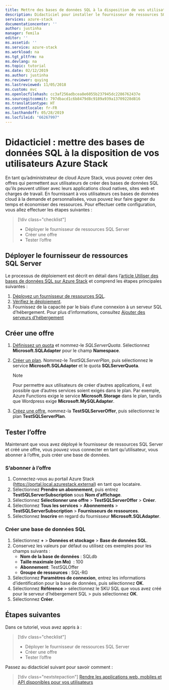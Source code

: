 ```yaml
---
title: Mettre des bases de données SQL à la disposition de vos utilisateurs Azure Stack | Microsoft Docs
description: Didacticiel pour installer le fournisseur de ressources SQL Server et de créer des offres permettant aux utilisateurs d’Azure Stack de créer des bases de données SQL.
services: azure-stack
documentationcenter: ''
author: justinha
manager: femila
editor: ''
ms.assetid: ''
ms.service: azure-stack
ms.workload: na
ms.tgt_pltfrm: na
ms.devlang: na
ms.topic: tutorial
ms.date: 02/12/2019
ms.author: justinha
ms.reviewer: quying
ms.lastreviewed: 11/05/2018
ms.custom: mvc
ms.openlocfilehash: cc3af256adbcea8e6055b237945dc2286762437e
ms.sourcegitcommit: 797dbacd1c6b8479d8c9189a939a13709228d816
ms.translationtype: HT
ms.contentlocale: fr-FR
ms.lasthandoff: 05/28/2019
ms.locfileid: "66267997"
---
```

# <a name="tutorial-make-sql-databases-available-to-your-azure-stack-users"></a>Didacticiel : mettre des bases de données SQL à la disposition de vos utilisateurs Azure Stack

En tant qu’administrateur de cloud Azure Stack, vous pouvez créer des offres qui permettent aux utilisateurs de créer des bases de données SQL qu’ils peuvent utiliser avec leurs applications cloud natives, sites web et charges de travail. En fournissant à vos utilisateurs ces bases de données cloud à la demande et personnalisées, vous pouvez leur faire gagner du temps et économiser des ressources. Pour effectuer cette configuration, vous allez effectuer les étapes suivantes :

> [!div class="checklist"]
> * Déployer le fournisseur de ressources SQL Server
> * Créer une offre
> * Tester l’offre

## <a name="deploy-the-sql-server-resource-provider"></a>Déployer le fournisseur de ressources SQL Server

Le processus de déploiement est décrit en détail dans l’[article Utiliser des bases de données SQL sur Azure Stack](azure-stack-sql-resource-provider-deploy.md) et comprend les étapes principales suivantes :

1. [Déployez un fournisseur de ressources SQL](azure-stack-sql-resource-provider-deploy.md).
2. [Vérifiez le déploiement](azure-stack-sql-resource-provider-deploy.md#verify-the-deployment-using-the-azure-stack-portal).
3. Fournissez de la capacité par le biais d’une connexion à un serveur SQL d’hébergement. Pour plus d’informations, consultez [Ajouter des serveurs d’hébergement](azure-stack-sql-resource-provider-hosting-servers.md)

## <a name="create-an-offer"></a>Créer une offre

1.  [Définissez un quota](azure-stack-plan-offer-quota-overview.md ) et nommez-le *SQLServerQuota*. Sélectionnez **Microsoft.SQLAdapter** pour le champ **Namespace**.
2.  [Créer un plan](azure-stack-create-plan.md). Nommez-le *TestSQLServerPlan*, puis sélectionnez le service **Microsoft.SQLAdapter** et le quota **SQLServerQuota**.

    > [!NOTE]
    > Pour permettre aux utilisateurs de créer d’autres applications, il est possible que d’autres services soient exigés dans le plan. Par exemple, Azure Functions exige le service **Microsoft.Storage** dans le plan, tandis que Wordpress exige **Microsoft.MySQLAdapter**.

3.  [Créez une offre](azure-stack-create-offer.md), nommez-la **TestSQLServerOffer**, puis sélectionnez le plan **TestSQLServerPlan**.

## <a name="test-the-offer"></a>Tester l’offre

Maintenant que vous avez déployé le fournisseur de ressources SQL Server et créé une offre, vous pouvez vous connecter en tant qu’utilisateur, vous abonner à l’offre, puis créer une base de données.

### <a name="subscribe-to-the-offer"></a>S’abonner à l’offre

1. Connectez-vous au portail Azure Stack (https://portal.local.azurestack.external) en tant que locataire.
2. Sélectionnez **Prendre un abonnement**, puis entrez **TestSQLServerSubscription** sous **Nom d’affichage**.
3. Sélectionnez **Sélectionner une offre** > **TestSQLServerOffer** > **Créer**.
4. Sélectionnez **Tous les services** > **Abonnements** > **TestSQLServerSubscription** > **Fournisseurs de ressources**.
5. Sélectionnez **Inscrire** en regard du fournisseur **Microsoft.SQLAdapter**.

### <a name="create-a-sql-database"></a>Créer une base de données SQL

1. Sélectionnez **+**  > **Données et stockage** > **Base de données SQL**.
2. Conservez les valeurs par défaut ou utilisez ces exemples pour les champs suivants :
    - **Nom de la base de données** : SQLdb
    - **Taille maximale (en Mo)**  : 100
    - **Abonnement**: TestSQLOffer
    - **Groupe de ressources** : SQL-RG
3. Sélectionnez **Paramètres de connexion**, entrez les informations d’identification pour la base de données, puis sélectionnez **OK**.
4. Sélectionnez **Référence** > sélectionnez le SKU SQL que vous avez créé pour le serveur d’hébergement SQL > puis sélectionnez **OK**.
5. Sélectionnez **Créer**.

## <a name="next-steps"></a>Étapes suivantes

Dans ce tutoriel, vous avez appris à :

> [!div class="checklist"]
> * Déployer le fournisseur de ressources SQL Server
> * Créer une offre
> * Tester l’offre

Passez au didacticiel suivant pour savoir comment :

> [!div class="nextstepaction"]
> [Rendre les applications web, mobiles et API disponibles pour vos utilisateurs]( azure-stack-tutorial-app-service.md)